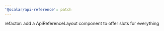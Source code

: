 ```yaml
---
'@scalar/api-reference': patch
---
```


refactor: add a ApiReferenceLayout component to offer slots for everything
